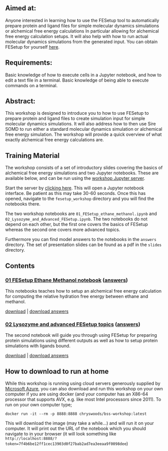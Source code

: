 ## Aimed at: 
Anyone interested in learning how to use the FESetup tool to automatically prepare protein and ligand files for simple molecular dynamics simulations or alchemical free energy calculations In particular allowing for alchemical free energy calculation setups. It will also help with how to run actual molecular dynamics simulations from the generated input. 
You can obtain FESetup for yourself [here](http://www.hecbiosim.ac.uk/fesetup).

## Requirements: 
Basic knowledge of how to execute cells in a Jupyter notebook, and how to edit a text file in a terminal. Basic knowledge of being able to execute commands on a terminal. 

## Abstract: 
This workshop is designed to introduce you to how to use FESetup to prepare protein and ligand files to create simulation input for simple molecular dynamics simulations. It will also address how to then use Sire SOMD to run either a standard molecular dynamics simulation or alchemical free energy simulation. The workshop will provide a quick overview of what exactly alchemical free energy calculations are.

## Training Material

The workshop consists of a set of introductory slides covering the basics of alchemical free energy simulations and two Jupyter notebooks. These are available
below, and can be run using the
<a href="https://workshop.biosimspace.org/hub/tmplogin" target="_blank">workshop Jupyter server</a>.

Start the server by <a href="https://workshop.biosimspace.org/hub/tmplogin" target="_blank">clicking here</a>.
This will open a Jupyter notebook interface. Be patient as this may take 30-60 seconds.
Once this has opened, navigate to the `fesetup_workshop` directory and you will find the
notebooks there.

The two workshop notebooks are `01_FESetup_ethane_methanol.ipynb` and `02_Lysozyme_and_Advanced_FESetup.ipynb`. The two notebooks do not depend on each other, but the first one covers the basics of FESetup whereas the second one covers more advanced topics. 

Furthermore you can find model answers to the notebooks in the `answers` directory. The set of presentation slides can be found as a pdf in the `slides` directory. 


## Contents

### [01 FESetup Ethane Methanol notebook](html/01_FESetup_ethane_methanol.html) ([answers](html/answers/01_FESetup_ethane_methanol_answers.html))

This notebooks teaches how to setup an alchemical free energy calculation for computing the relative hydration free energy between ethane and methanol. 

[download](01_FESetup_ethane_methanol.ipynb) | [download answers](answers/01_FESetup_ethane_methanol_answers.ipynb)

### [02 Lysozyme and advanced FESetup topics](html/02_Lysozyme_and_Advanced_FESetup.html) ([answers](html/answers/02_Lysozyme_and_Advanced_FESetup_answers.html))

The second notebook will guide you through using FESetup for preparing protein simulations using different outputs as well as how to setup protein simulations with ligands bound. 

[download](02_lists.ipynb) | [download answers](answers/02_lists.ipynb)


## How to download to run at home

While this workshop is running using cloud servers generously supplied
by [Microsoft Azure](https://azure.microsoft.com/en-us/services/container-service/kubernetes/),
you can also download and run this workshop on your own computer if
you are using docker (and your computer has an X86-64 processor that
supports AVX, e.g. like most Intel processors since 2011). To run on
your own computer type;

```
docker run -it --rm -p 8888:8888 chryswoods/bss-workshop:latest
```

This will download the image (may take a while...) and will run it on
your computer. It will print out the URL of the notebook which you should navigate
to in your browser (it will look something like `http://localhost:8888/?token=7f4b6be12ff1cec13903d0f27bab2ad7ea3eeaa9f0098dee`)

